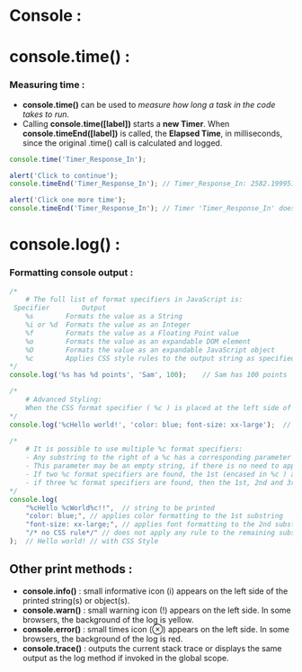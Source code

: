 # Console :

# console.time() :
### Measuring time :
* __console.time()__ can be used to *measure how long a task in the code takes to run*.
* Calling __console.time([label])__ starts a __new Timer__. When __console.timeEnd([label])__ is called, the __Elapsed Time__, in milliseconds, since the original .time() call is calculated and logged.
```javascript
console.time('Timer_Response_In');

alert('Click to continue');
console.timeEnd('Timer_Response_In'); // Timer_Response_In: 2582.199951171875ms

alert('Click one more time');
console.timeEnd('Timer_Response_In'); // Timer 'Timer_Response_In' does not exist
```
# console.log() :
### Formatting console output :
```javascript
/* 
    # The full list of format specifiers in JavaScript is:
 Specifier        Output
    %s        Formats the value as a String
    %i or %d  Formats the value as an Integer
    %f        Formats the value as a Floating Point value
    %o        Formats the value as an expandable DOM element
    %O        Formats the value as an expandable JavaScript object
    %c        Applies CSS style rules to the output string as specified by the 2nd parameter
*/
console.log('%s has %d points', 'Sam', 100);    // Sam has 100 points

/* 
    # Advanced Styling:
    When the CSS format specifier ( %c ) is placed at the left side of the string, the print method will accept a second parameter with CSS rules which allow fine-grained control over the formatting of that string:
*/
console.log('%cHello world!', 'color: blue; font-size: xx-large');  // Hello world! // with CSS Style

/* 
    # It is possible to use multiple %c format specifiers:
    - Any substring to the right of a %c has a corresponding parameter in the print method;
    - This parameter may be an empty string, if there is no need to apply CSS rules to that same substring;
    - If two %c format specifiers are found, the 1st (encased in %c ) and 2nd substring will have their rules defined in the 2nd and 3rd parameter of the print method respectively.
    - if three %c format specifiers are found, then the 1st, 2nd and 3rd substrings will have their rules defined in the 2nd , 3rd and 4th parameter respectively, and so on...
*/
console.log(
    "%cHello %cWorld%c!!",  // string to be printed
    "color: blue;", // applies color formatting to the 1st substring
    "font-size: xx-large;", // applies font formatting to the 2nd substring
    "/* no CSS rule*/" // does not apply any rule to the remaining substring
);  // Hello world! // with CSS Style
```
## Other print methods :
* __console.info()__ : small informative icon (i) appears on the left side of the printed string(s) or object(s).
* __console.warn()__ : small warning icon (!) appears on the left side. In some browsers, the background of the log is yellow.
* __console.error()__ : small times icon (⊗) appears on the left side. In some browsers, the background of the log is red.
* __console.trace()__ : outputs the current stack trace or displays the same output as the log method if invoked in the global scope.


